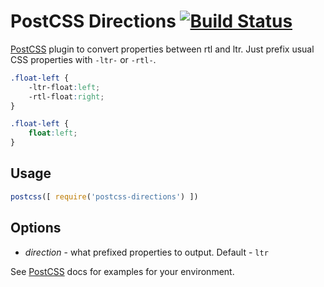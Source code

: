 # PostCSS Directions [![Build Status][ci-img]][ci]

[PostCSS] plugin to convert properties between rtl and ltr. Just prefix usual CSS properties with `-ltr-` or `-rtl-`.

[PostCSS]: https://github.com/postcss/postcss
[ci-img]:  https://travis-ci.org/josephshambrook/postcss-directions.svg
[ci]:      https://travis-ci.org/josephshambrook/postcss-directions

```css
.float-left {
    -ltr-float:left;
    -rtl-float:right;
}
```

```css
.float-left {
    float:left;
}
```

## Usage

```js
postcss([ require('postcss-directions') ])
```

## Options
- *direction* - what prefixed properties to output. Default - `ltr`

See [PostCSS] docs for examples for your environment.
